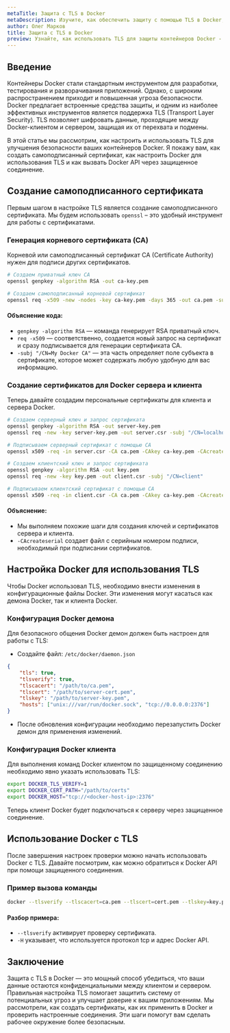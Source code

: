 ```yaml
---
metaTitle: Защита с TLS в Docker
metaDescription: Изучите, как обеспечить защиту с помощью TLS в Docker, чтобы обезопасить ваши контейнеры и сервисы. Практическое руководство с примерами настройки и управления
author: Олег Марков
title: Защита с TLS в Docker
preview: Узнайте, как использовать TLS для защиты контейнеров Docker - настройка, управление и практические примеры помогут вам сделать ваши сервисы безопаснее
---
```


## Введение

Контейнеры Docker стали стандартным инструментом для разработки, тестирования и разворачивания приложений. Однако, с широким распространением приходит и повышенная угроза безопасности. Docker предлагает встроенные средства защиты, и одним из наиболее эффективных инструментов является поддержка TLS (Transport Layer Security). TLS позволяет шифровать данные, проходящие между Docker-клиентом и сервером, защищая их от перехвата и подмены.

В этой статье мы рассмотрим, как настроить и использовать TLS для улучшения безопасности ваших контейнеров Docker. Я покажу вам, как создать самоподписанный сертификат, как настроить Docker для использования TLS и как вызвать Docker API через защищенное соединение.

## Создание самоподписанного сертификата

Первым шагом в настройке TLS является создание самоподписанного сертификата. Мы будем использовать `openssl` – это удобный инструмент для работы с сертификатами.

### Генерация корневого сертификата (CA)

Корневой или самоподписанный сертификат CA (Certificate Authority) нужен для подписи других сертификатов.

```bash
# Создаем приватный ключ CA
openssl genpkey -algorithm RSA -out ca-key.pem

# Создаем самоподписанный корневой сертификат
openssl req -x509 -new -nodes -key ca-key.pem -days 365 -out ca.pem -subj "/CN=My Docker CA"
```

#### Объяснение кода:
- `genpkey -algorithm RSA` — команда генерирует RSA приватный ключ.
- `req -x509` — соответственно, создается новый запрос на сертификат и сразу подписывается для генерации сертификата CA.
- `-subj "/CN=My Docker CA"` — эта часть определяет поле субъекта в сертификате, которое может содержать любую удобную для вас информацию.

### Создание сертификатов для Docker сервера и клиента

Теперь давайте создадим персональные сертификаты для клиента и сервера Docker.

```bash
# Создаем серверный ключ и запрос сертификата
openssl genpkey -algorithm RSA -out server-key.pem
openssl req -new -key server-key.pem -out server.csr -subj "/CN=localhost"

# Подписываем серверный сертификат с помощью CA
openssl x509 -req -in server.csr -CA ca.pem -CAkey ca-key.pem -CAcreateserial -out server-cert.pem -days 365

# Создаем клиентский ключ и запрос сертификата
openssl genpkey -algorithm RSA -out key.pem
openssl req -new -key key.pem -out client.csr -subj "/CN=client"

# Подписываем клиентский сертификат с помощью CA
openssl x509 -req -in client.csr -CA ca.pem -CAkey ca-key.pem -CAcreateserial -out cert.pem -days 365
```

#### Объяснение:
- Мы выполняем похожие шаги для создания ключей и сертификатов сервера и клиента.
- `-CAcreateserial` создает файл с серийным номером подписи, необходимый при подписании сертификатов.

## Настройка Docker для использования TLS

Чтобы Docker использовал TLS, необходимо внести изменения в конфигурационные файлы Docker. Эти изменения могут касаться как демона Docker, так и клиента Docker.

### Конфигурация Docker демона

Для безопасного общения Docker демон должен быть настроен для работы с TLS:

- Создайте файл: `/etc/docker/daemon.json`
```json
{
    "tls": true,
    "tlsverify": true,
    "tlscacert": "/path/to/ca.pem",
    "tlscert": "/path/to/server-cert.pem",
    "tlskey": "/path/to/server-key.pem",
    "hosts": ["unix:///var/run/docker.sock", "tcp://0.0.0.0:2376"]
}
```
- После обновления конфигурации необходимо перезапустить Docker демон для применения изменений.

### Конфигурация Docker клиента

Для выполнения команд Docker клиентом по защищенному соединению необходимо явно указать использовать TLS:

```bash
export DOCKER_TLS_VERIFY=1
export DOCKER_CERT_PATH="/path/to/certs"
export DOCKER_HOST="tcp://<docker-host-ip>:2376"
```

Теперь клиент Docker будет подключаться к серверу через защищенное соединение.

## Использование Docker с TLS

После завершения настроек проверки можно начать использовать Docker с TLS. Давайте посмотрим, как можно обратиться к Docker API при помощи защищенного соединения.

### Пример вызова команды

```bash
docker --tlsverify --tlscacert=ca.pem --tlscert=cert.pem --tlskey=key.pem -H tcp://<docker-host-ip>:2376 info
```

#### Разбор примера:
- `--tlsverify` активирует проверку сертификата.
- `-H` указывает, что используется протокол tcp и адрес Docker API.

## Заключение

Защита с TLS в Docker — это мощный способ убедиться, что ваши данные остаются конфиденциальными между клиентом и сервером. Правильная настройка TLS помогает защитить систему от потенциальных угроз и улучшает доверие к вашим приложениям. Мы рассмотрели, как создать сертификаты, как их применить в Docker и проверить настроенные соединения. Эти шаги помогут вам сделать рабочее окружение более безопасным.